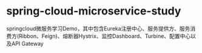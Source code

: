 # spring-cloud-microservice-study
springcloud微服务学习Demo，其中包含Eureka注册中心、服务提供方、服务消费方(Ribbon、Feign)、熔断器Hystrix、监控Dashboard、Turbine、配置中心以及API Gateway
